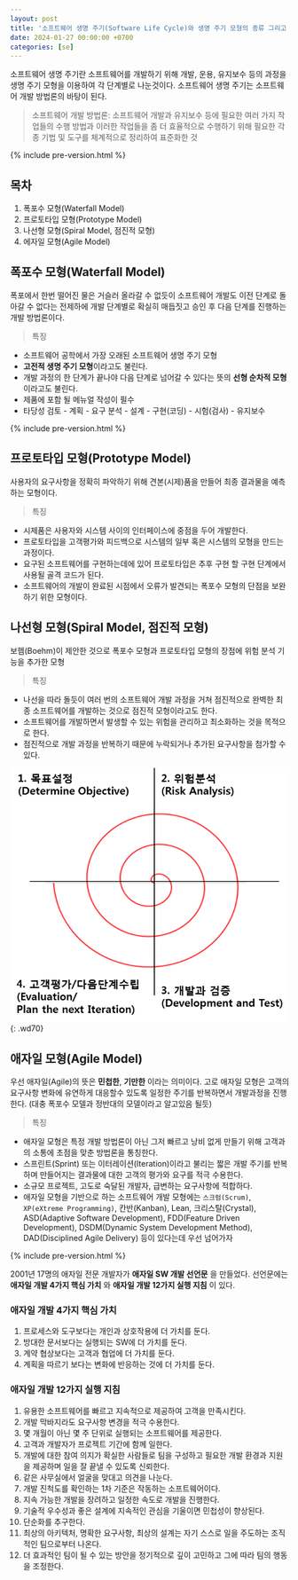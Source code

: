 ```yaml
---
layout: post
title: '소프트웨어 생명 주기(Software Life Cycle)와 생명 주기 모형의 종류 그리고 어지러운 애자일 개발 모델'
date: 2024-01-27 00:00:00 +0700 
categories: [se]
---
```

소프트웨어 생명 주기란 소프트웨어를 개발하기 위해 개발, 운용, 유지보수 등의 과정을 생명 주기 모형을 이용하여 각 단계별로 나눈것이다. 소프트웨어 생명 주기는 소프트웨어 개발 방법론의 바탕이 된다.

> 소프트웨어 개발 방법론: 소프트웨어 개발과 유지보수 등에 필요한 여러 가지 작업들의 수행 방법과 이러한 작업들을 좀 더 효율적으로 수행하기 위해 필요한 각종 기법 및 도구를 체계적으로 정리하여 표준화한 것

{% include pre-version.html %}

## 목차
1. 폭포수 모형(Waterfall Model)
2. 프로토타입 모형(Prototype Model)
3. 나선형 모형(Spiral Model, 점진적 모형)
4. 에자일 모형(Agile Model)

## 폭포수 모형(Waterfall Model)
폭포에서 한번 떨어진 물은 거슬러 올라갈 수 없듯이 소프트웨어 개발도 이전 단계로 돌아갈 수 없다는 전제하에 개발 단계별로 확실히 매듭짓고 승인 후 다음 단계를 진행하는 개발 방법론이다.

> 특징
* 소프트웨어 공학에서 가장 오래된 소프트웨어 생명 주기 모형
* **고전적 생명 주기 모형**이라고도 불린다.
* 개발 과정의 한 단계가 끝나야 다음 단계로 넘어갈 수 있다는 뜻의 **선형 순차적 모형**이라고도 불린다.
* 제품에 포함 될 메뉴얼 작성이 필수
* 타당성 검토 - 계획 - 요구 분석 - 설계 - 구현(코딩) - 시험(검사) - 유지보수

{% include pre-version.html %}

## 프로토타입 모형(Prototype Model)
사용자의 요구사항을 정확히 파악하기 위해 견본(시제)품을 만들어 최종 결과물을 예측하는 모형이다.

> 특징
* 시제품은 사용자와 시스템 사이의 인터페이스에 중점을 두어 개발한다.
* 프로토타입을 고객평가와 피드백으로 시스템의 일부 혹은 시스템의 모형을 만드는 과정이다.
* 요구된 소프트웨어를 구현하는데에 있어 프로토타입은 추후 구현 할 구현 단계에서 사용될 골격 코드가 된다.
* 소프트웨어의 개발이 완료된 시점에서 오류가 발견되는 폭포수 모형의 단점을 보완하기 위한 모형이다.

## 나선형 모형(Spiral Model, 점진적 모형)
보헴(Boehm)이 제안한 것으로 폭포수 모형과 프로토타입 모형의 장점에 위험 분석 기능을 추가한 모형

> 특징
* 나선을 따라 돌듯이 여러 번의 소프트웨어 개발 과정을 거쳐 점진적으로 완벽한 최종 소프트웨어를 개발하는 것으로 점진적 모형이라고도 한다.
* 소프트웨어를 개발하면서 발생할 수 있는 위험을 관리하고 최소화하는 것을 목적으로 한다.
* 점진적으로 개발 과정을 반복하기 때문에 누락되거나 추가된 요구사항을 첨가할 수 있다.

![나선형 모형](https://raw.githubusercontent.com/moony01/moony01.github.io/master/static/img/_posts/SpiralModel.png){: .wd70}

## 애자일 모형(Agile Model)
우선 애자일(Agile)의 뜻은 **민첩한**, **기만한** 이라는 의미이다. 고로 애자일 모형은 고객의 요구사항 변화에 유연하게 대응할수 있도록 일정한 주기를 반복하면서 개발과정을 진행한다. (대충 폭포수 모델과 정반대의 모델이라고 알고있음 될듯) 

> 특징
* 애자일 모형은 특정 개발 방법론이 아닌 그저 빠르고 낭비 없게 만들기 위해 고객과의 소통에 초점을 맞춘 방법론을 통칭한다.
* 스프린트(Sprint) 또는 이터레이션(Iteration)이라고 불리는 짧은 개발 주기를 반복하며 만들어지는 결과물에 대한 고객의 평가와 요구를 적극 수용한다.
* 소규모 프로젝트, 고도로 숙달된 개발자, 급변하는 요구사항에 적합하다.
* 애자일 모형을 기반으로 하는 소프트웨어 개발 모형에는 `스크럼(Scrum)`, `XP(eXtreme Programming)`, 칸반(Kanban), Lean, 크리스탈(Crystal), ASD(Adaptive Software Development), FDD(Feature Driven Development), DSDM(Dynamic System Development Method), DAD(Disciplined Agile Delivery) 등이 있다는데 우선 넘어가자

{% include pre-version.html %}

2001년 17명의 애자일 전문 개발자가 **애자일 SW 개발 선언문** 을 만들었다. 선언문에는 **애자일 개발 4가지 핵심 가치** 와 **애자일 개발 12가지 실행 지침** 이 있다.

### 애자일 개발 4가지 핵심 가치
1. 프로세스와 도구보다는 개인과 상호작용에 더 가치를 둔다.
2. 방대한 문서보다는 실행되는 SW에 더 가치를 둔다.
3. 계약 협상보다는 고객과 협업에 더 가치를 둔다.
4. 계획을 따르기 보다는 변화에 반응하는 것에 더 가치를 둔다.

### 애자일 개발 12가지 실행 지침
1. 유용한 소프트웨어를 빠르고 지속적으로 제공하여 고객을 만족시킨다.
2. 개발 막바지라도 요구사항 변경을 적극 수용한다.
3. 몇 개월이 아닌 몇 주 단위로 실행되는 소프트웨어를 제공한다.
4. 고객과 개발자가 프로젝트 기간에 함께 일한다.
5. 개발에 대한 참여 의지가 확실한 사람들로 팀을 구성하고 필요한 개발 환경과 지원을 제공하며 일을 잘 끝낼 수 있도록 신뢰한다.
6. 같은 사무실에서 얼굴을 맞대고 의견을 나눈다.
7. 개발 진척도를 확인하는 1차 기준은 작동하는 소프트웨어이다.
8. 지속 가능한 개발을 장려하고 일정한 속도로 개발을 진행한다.
9. 기술적 우수성과 좋은 설계에 지속적인 관심을 기울이면 민첩성이 향상된다.
10. 단순화를 추구한다.
11. 최상의 아키텍처, 명확한 요구사항, 최상의 설계는 자기 스스로 일을 주도하는 조직적인 팀으로부터 나온다.
12. 더 효과적인 팀이 될 수 있는 방안을 정기적으로 깊이 고민하고 그에 따라 팀의 행동을 조정한다.
